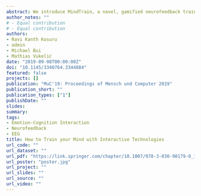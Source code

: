 ```yaml
---
abstract: We introduce MindTrain, a novel, gamified neurofeedback training environment that allows users to learn the skill to voluntarily self-regulate their brain activity in Virtual Reality (VR). MindTrain combines the concept of implicit control with a mobile consumer EEG-wearable in an interactive and immersive VR-environment for visualising the feedback. We tested the feasibility of MindTrain for training to control states of relaxation and concentration.
author_notes: ""
# - Equal contribution
# - Equal contribution
authors:
- Ravi Kanth Kosuru
- admin
- Michael Bui
- Mathias Vukelić
date: "2019-09-08T00:00:00Z"
doi: "10.1145/3340764.3344884"
featured: false
projects: []
publication: "MuC'19: Proceedings of Mensch und Computer 2019"
publication_short: ""
publication_types: ["1"]
publishDate: ""
slides:
summary:
tags:
- Emotion-Cognition Interaction
- Neurofeedback
- EEG
title: How to Train your Mind with Interactive Technologies
url_code: ""
url_dataset: ""
url_pdf: "https://link.springer.com/chapter/10.1007/978-3-030-90179-0_11"
url_poster: "poster.jpg"
url_project: ""
url_slides: ""
url_source: ""
url_video: ""
---
```


<!--{{% callout note %}}
Click the *Cite* button above to demo the feature to enable visitors to import publication metadata into their reference management software.
{{% /callout %}}

{{% callout note %}}
Create your slides in Markdown - click the *Slides* button to check out the example.
{{% /callout %}}

Supplementary notes can be added here, including [code, math, and images](https://wowchemy.com/docs/writing-markdown-latex/).-->
